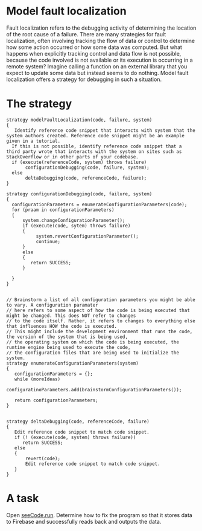 # Model fault localization

Fault localization refers to the debugging activity of determining the location of the root cause of a failure. 
There are many strategies for fault localization, often involving tracking the flow of data or control to determine how some action 
occurred or how some data was computed. But what happens when explicitly tracking control and data flow is not possible, because the code 
involved is not available or its execution is occurring in a remote system? Imagine calling a function on an external library that you
expect to update some data but instead seems to do nothing. Model fault localization offers a strategy for debugging in such a situation.

# The strategy
```
strategy modelFaultLocalization(code, failure, system)
{
   Identify reference code snippet that interacts with system that the system authors created. Reference code snippet might be an example given in a tutorial.
  If this is not possible, identify reference code snippet that a third party wrote that interacts with the system on sites such as StackOverflow or in other parts of your codebase.
  if (execute(referenceCode, system) throws failure)
       configurationDebugging(code, failure, system);
  else
       deltaDebugging(code, referenceCode, failure);
}

strategy configurationDebugging(code, failure, system)
{
  configurationParameters = enumerateConfigurationParameters(code);
  for (praam in configurationParameters)
  {
      system.changeConfigurationParameter();
      if (execute(code, sytem) throws failure)
      {
           system.revertConfigurationParameter();
           continue;
      }
      else
      {
         return SUCCESS;
      }
      
  }
}


// Brainstorm a list of all configuration parameters you might be able to vary. A configuration paramater
// here refers to some aspect of how the code is being executed that might be changed. This does NOT refer to changes
// to the code itself. Rather, it refers to changes to everything else that influences HOW the code is executed.
// This might include the development environment that runs the code, the version of the system that is being used, 
// the operating system on which the code is being executed, the runtime engine being used to execute the code, 
// the configuration files that are being used to initialize the system. 
strategy enumerateConfigurationParameters(system)
{
   configurationParameters = {};
   while (moreIdeas)
       configuratinoParameters.add(brainstormConfigurationParameters());
       
   return configurationParameters;
}


strategy deltaDebugging(code, referenceCode, failure)
{ 
   Edit reference code snippet to match code snippet. 
   if (! (execute(code, system) throws failure))
      return SUCCESS;
   else
   {
       revert(code);
       Edit reference code snippet to match code snippet. 
   }
}

```

# A task

Open [seeCode.run](https://seecode.run/#:-Kptx0KiHtLoD-k5eHDW). Determine how to fix the program so that it stores data to Firebase and successfully reads back and outputs the data.


